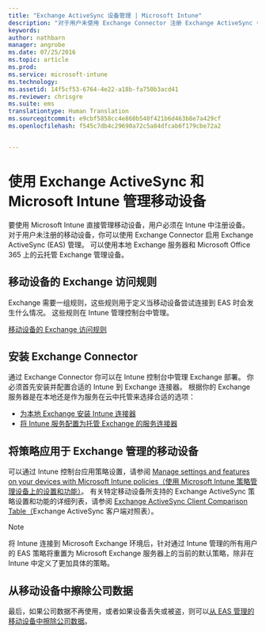 ```yaml
---
title: "Exchange ActiveSync 设备管理 | Microsoft Intune"
description: "对于用户未使用 Exchange Connector 注册 Exchange ActiveSync (EAS) 的移动设备，可以直接管理未注册的移动设备"
keywords: 
author: nathbarn
manager: angrobe
ms.date: 07/25/2016
ms.topic: article
ms.prod: 
ms.service: microsoft-intune
ms.technology: 
ms.assetid: 14f5cf53-6764-4e22-a18b-fa750b3acd41
ms.reviewer: chrisgre
ms.suite: ems
translationtype: Human Translation
ms.sourcegitcommit: e9cbf5858cc4e860b540f421b6d463b8e7a429cf
ms.openlocfilehash: f545c7db4c29690a72c5a84dfcab6f179cbe72a2


---
```


# 使用 Exchange ActiveSync 和 Microsoft Intune 管理移动设备
要使用 Microsoft Intune 直接管理移动设备，用户必须在 Intune 中注册设备。 对于用户未注册的移动设备，你可以使用 Exchange Connector 启用 Exchange ActiveSync (EAS) 管理。 可以使用本地 Exchange 服务器和 Microsoft Office 365 上的云托管 Exchange 管理设备。

## 移动设备的 Exchange 访问规则 ##

Exchange 需要一组规则，这些规则用于定义当移动设备尝试连接到 EAS 时会发生什么情况。 这些规则在 Intune 管理控制台中管理。

[移动设备的 Exchange 访问规则](exchange-access-rules-for-mobile-devices.md)

## 安装 Exchange Connector
通过 Exchange Connector 你可以在 Intune 控制台中管理 Exchange 部署。 你必须首先安装并配置合适的 Intune 到 Exchange 连接器。 根据你的 Exchange 服务器是在本地还是作为服务在云中托管来选择合适的选项：

-   [为本地 Exchange 安装 Intune 连接器](intune-on-premises-exchange-connector.md)
-   [将 Intune 服务配置为托管 Exchange 的服务连接器](intune-service-to-service-exchange-connector.md)

## 将策略应用于 Exchange 管理的移动设备
可以通过 Intune 控制台应用策略设置，请参阅 [Manage settings and features on your devices with Microsoft Intune policies（使用 Microsoft Intune 策略管理设备上的设置和功能）](manage-settings-and-features-on-your-devices-with-microsoft-intune-policies.md)。 有关特定移动设备所支持的 Exchange ActiveSync 策略设置和功能的详细列表，请参阅 [Exchange ActiveSync Client Comparison Table（](http://go.microsoft.com/fwlink/?LinkId=247270)Exchange ActiveSync 客户端对照表）。

> [!NOTE]
> 将 Intune 连接到 Microsoft Exchange 环境后，针对通过 Intune 管理的所有用户的 EAS 策略将重置为 Microsoft Exchange 服务器上的当前的默认策略，除非在 Intune 中定义了更加具体的策略。

## 从移动设备中擦除公司数据
最后，如果公司数据不再使用，或者如果设备丢失或被盗，则可以[从 EAS 管理的移动设备中擦除公司数据](wipe-for-exchange-managed-mobile-devices.md)。



<!--HONumber=Jul16_HO4-->


